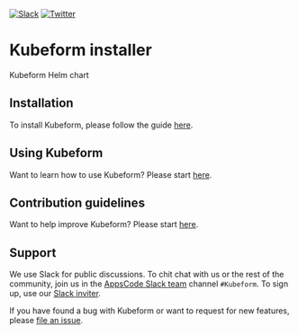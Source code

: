 [![Slack](https://slack.appscode.com/badge.svg)](https://slack.appscode.com)
[![Twitter](https://img.shields.io/twitter/follow/appscodehq.svg?style=social&logo=twitter&label=Follow)](https://twitter.com/intent/follow?screen_name=AppsCodeHQ)

# Kubeform installer

Kubeform Helm chart

## Installation
To install Kubeform, please follow the guide [here](https://github.com/kubeform/docs/blob/master/docs/setup/install.md).

## Using Kubeform
Want to learn how to use Kubeform? Please start [here](https://github.com/kubeform/docs/tree/master/docs/guides).

## Contribution guidelines
Want to help improve Kubeform? Please start [here](https://github.com/kubeform/docs/blob/master/docs/CONTRIBUTING.md).


## Support
We use Slack for public discussions. To chit chat with us or the rest of the community, join us in the [AppsCode Slack team](https://appscode.slack.com/messages/C8NCX6N23/details/) channel `#Kubeform`. To sign up, use our [Slack inviter](https://slack.appscode.com/).

If you have found a bug with Kubeform or want to request for new features, please [file an issue](https://github.com/kubeform/project/issues/new).
